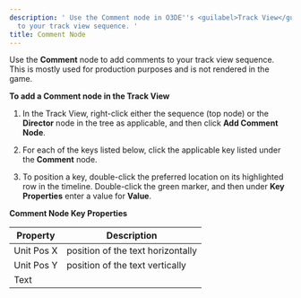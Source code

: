 ```yaml
---
description: ' Use the Comment node in O3DE''s <guilabel>Track View</guilabel> editor to add comments
  to your track view sequence. '
title: Comment Node
---
```


Use the **Comment** node to add comments to your track view sequence. This is mostly used for production purposes and is not rendered in the game.

**To add a Comment node in the Track View**

1. In the Track View, right-click either the sequence (top node) or the **Director** node in the tree as applicable, and then click **Add Comment Node**.

1. For each of the keys listed below, click the applicable key listed under the **Comment** node.

1. To position a key, double-click the preferred location on its highlighted row in the timeline. Double-click the green marker, and then under **Key Properties** enter a value for **Value**.




**Comment Node Key Properties**

| Property | Description |
| --- | --- |
| Unit Pos X | position of the text horizontally |
| Unit Pos Y | position of the text vertically |
| Text |  |
